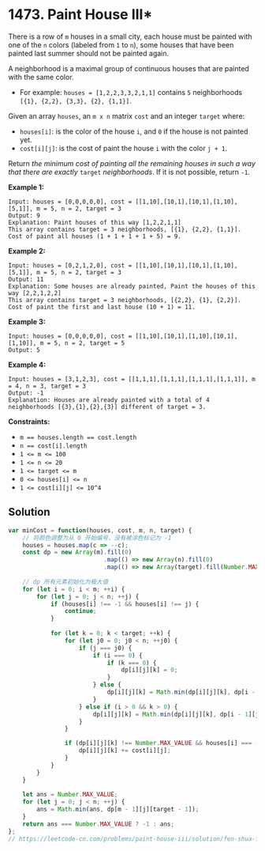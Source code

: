 # 1473. Paint House III*

There is a row of `m` houses in a small city, each house must be painted with one of the `n` colors (labeled from `1` to `n`), some houses that have been painted last summer should not be painted again.

A neighborhood is a maximal group of continuous houses that are painted with the same color.

- For example: `houses = [1,2,2,3,3,2,1,1]` contains `5` neighborhoods `[{1}, {2,2}, {3,3}, {2}, {1,1}]`.

Given an array `houses`, an `m x n` matrix `cost` and an integer `target` where:

- `houses[i]`: is the color of the house `i`, and `0` if the house is not painted yet.
- `cost[i][j]`: is the cost of paint the house `i` with the color `j + 1`.

Return *the minimum cost of painting all the remaining houses in such a way that there are exactly* `target` *neighborhoods*. If it is not possible, return `-1`.

 

**Example 1:**

```
Input: houses = [0,0,0,0,0], cost = [[1,10],[10,1],[10,1],[1,10],[5,1]], m = 5, n = 2, target = 3
Output: 9
Explanation: Paint houses of this way [1,2,2,1,1]
This array contains target = 3 neighborhoods, [{1}, {2,2}, {1,1}].
Cost of paint all houses (1 + 1 + 1 + 1 + 5) = 9.
```

**Example 2:**

```
Input: houses = [0,2,1,2,0], cost = [[1,10],[10,1],[10,1],[1,10],[5,1]], m = 5, n = 2, target = 3
Output: 11
Explanation: Some houses are already painted, Paint the houses of this way [2,2,1,2,2]
This array contains target = 3 neighborhoods, [{2,2}, {1}, {2,2}]. 
Cost of paint the first and last house (10 + 1) = 11.
```

**Example 3:**

```
Input: houses = [0,0,0,0,0], cost = [[1,10],[10,1],[1,10],[10,1],[1,10]], m = 5, n = 2, target = 5
Output: 5
```

**Example 4:**

```
Input: houses = [3,1,2,3], cost = [[1,1,1],[1,1,1],[1,1,1],[1,1,1]], m = 4, n = 3, target = 3
Output: -1
Explanation: Houses are already painted with a total of 4 neighborhoods [{3},{1},{2},{3}] different of target = 3.
```

 

**Constraints:**

- `m == houses.length == cost.length`
- `n == cost[i].length`
- `1 <= m <= 100`
- `1 <= n <= 20`
- `1 <= target <= m`
- `0 <= houses[i] <= n`
- `1 <= cost[i][j] <= 10^4`

## Solution

```js
var minCost = function(houses, cost, m, n, target) {
    // 将颜色调整为从 0 开始编号，没有被涂色标记为 -1
    houses = houses.map(c => --c);
    const dp = new Array(m).fill(0)
                           .map(() => new Array(n).fill(0)
                           .map(() => new Array(target).fill(Number.MAX_VALUE)));
    
    // dp 所有元素初始化为极大值
    for (let i = 0; i < m; ++i) {
        for (let j = 0; j < n; ++j) {
            if (houses[i] !== -1 && houses[i] !== j) {
                continue;
            }
            
            for (let k = 0; k < target; ++k) {
                for (let j0 = 0; j0 < n; ++j0) {
                    if (j === j0) {
                        if (i === 0) {
                            if (k === 0) {
                                dp[i][j][k] = 0;
                            }
                        } else {
                            dp[i][j][k] = Math.min(dp[i][j][k], dp[i - 1][j][k]);
                        }
                    } else if (i > 0 && k > 0) {
                        dp[i][j][k] = Math.min(dp[i][j][k], dp[i - 1][j0][k - 1]);
                    }
                }

                if (dp[i][j][k] !== Number.MAX_VALUE && houses[i] === -1) {
                    dp[i][j][k] += cost[i][j];
                }
            }
        }
    }
    
    let ans = Number.MAX_VALUE;
    for (let j = 0; j < n; ++j) {
        ans = Math.min(ans, dp[m - 1][j][target - 1]);
    }
    return ans === Number.MAX_VALUE ? -1 : ans;
};
// https://leetcode-cn.com/problems/paint-house-iii/solution/fen-shua-fang-zi-iii-by-leetcode-solutio-powb/
```

